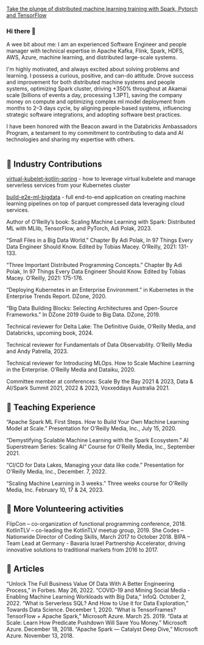 [Take the plunge of distributed machine learning training with Spark, Pytorch and TensorFlow](https://github.com/adipolak/ml-with-apache-spark/tree/main/notebooks)

### Hi there 👋

A wee bit about me: I am an experienced Software Engineer and people manager with technical expertise in Apache Kafka, Flink, Spark, HDFS, AWS, Azure, machine learning, and distributed large-scale systems.

I'm highly motivated, and always excited about solving problems and learning. I possess a curious, positive, and can-do attitude. Drove success and improvement for both distributed machine systems and people systems, optimizing Spark cluster, driving +350%  throughout at Akamai scale [billions of events a day, processing 1.3PT], saving the company money on compute and optimizing complex ml model deployment from months to 2–3 days cycle, by aligning people-based systems, influencing strategic software integrations, and adopting software best practices.

I have been honored with the Beacon award in the Databricks Ambassadors Program, a testament to my commitment to contributing to data and AI technologies and sharing my expertise with others.

<a href="https://github.com/login?return_to=https%3A%2F%2Fgithub.com%2Fadipolak%2F" rel="some text"><img src="https://img.shields.io/badge/GitHub-000000?style=for-the-badge&logo=GitHub&logoColor=white" alt="" /></a>

## 🔭 Industry Contributions

[virtual-kubelet-kotlin-spring](https://github.com/adipolak/virtual-kubelet-kotlin-spring-demo/tree/master) - how to leverage virtual kubelete and manage serverless services from your Kubernetes cluster 

[build-e2e-ml-bigdata](https://github.com/adipolak/ms-build-e2e-ml-bigdata) - full end-to-end application on creating machine learning pipelines on top of parquet compressed data leveraging cloud services.


Author of O’Reilly’s book: Scaling Machine Learning with Spark: Distributed ML with MLlib, TensorFlow, and PyTorch, Adi Polak, 2023.

“Small Files in a Big Data World.” Chapter By Adi Polak, In 97 Things Every Data Engineer Should Know. Edited by Tobias Macey. O’Reilly, 2021: 131-133.

“Three Important Distributed Programming Concepts.” Chapter By Adi Polak, In 97 Things Every Data Engineer Should Know. Edited by Tobias Macey. O’Reilly, 2021: 175-176.

“Deploying Kubernetes in an Enterprise Environment.” in Kubernetes in the Enterprise Trends Report. DZone, 2020.

“Big Data Building Blocks: Selecting Architectures and Open-Source Frameworks.” In DZone 2019 Guide to Big Data. DZone, 2019.

Technical reviewer for Delta Lake: The Definitive Guide, O’Reilly Media, and Databricks, upcoming book, 2024. 

Technical reviewer for Fundamentals of Data Observability. O’Reilly Media and Andy Patrella, 2023. 

Technical reviewer for Introducing MLOps. How to Scale Machine Learning in the Enterprise. O’Reilly Media and Dataiku, 2020. 

Committee member at conferences: Scale By the Bay 2021 & 2023, Data & AI/Spark Summit 2021, 2022 & 2023, Voxxeddays Australia 2021.

## 🌱 Teaching Experience
“Apache Spark ML First Steps. How to Build Your Own Machine Learning Model at Scale.” Presentation for O'Reilly Media, Inc., July 15, 2020.

“Demystifying Scalable Machine Learning with the Spark Ecosystem.” AI Superstream Series: Scaling AI” Course for O'Reilly Media, Inc., September 2021.

“CI/CD for Data Lakes, Managing your data like code.” Presentation for O'Reilly Media, Inc., December. 7, 2022.

“Scaling Machine Learning in 3 weeks.” Three weeks course for O'Reilly Media, Inc. February 10, 17 & 24, 2023.

## 👯 More Volunteering activities
FlipCon – co-organization of functional programming conference, 2018.
KotlinTLV – co-leading the KotlinTLV meetup group, 2019. 
She Codes – Nationwide Director of Coding Skills, March 2017 to October 2018. 
BIPA – Team Lead at Germany - Bavaria Israel Partnership Accelerator, driving innovative solutions to traditional markets from 2016 to 2017.

## 📝 Articles

“Unlock The Full Business Value Of Data With A Better Engineering Process,” in Forbes. May 26, 2022.
“COVID-19 and Mining Social Media - Enabling Machine Learning Workloads with Big Data,” InfoQ. October 2, 2022.
“What is Serverless SQL? And How to Use it for Data Exploration,” Towards Data Science. December 1, 2020.
“What is TensorFrames? TensorFlow + Apache Spark,” Microsoft Azure. March 25. 2019.
“Data at Scale: Learn How Predicate Pushdown Will Save You Money.” Microsoft Azure. December 18, 2018.
“Apache Spark — Catalyst Deep Dive,” Microsoft Azure. November 13, 2018.


<!--
**adipolak/adipolak** is a ✨ _special_ ✨ repository because its `README.md` (this file) appears on your GitHub profile.

Here are some ideas to get you started:

- 🔭 I’m currently working on ...
- 🌱 I’m currently learning ...
- 👯 I’m looking to collaborate on ...
- 🤔 I’m looking for help with ...
- 💬 Ask me about ...
- 📫 How to reach me: ...
- 😄 Pronouns: ...
- ⚡ Fun fact: ...
-->
